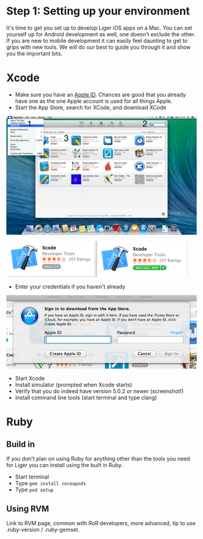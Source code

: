 # Step 1: Setting up your environment

It's time to get you set up to develop Liger iOS apps on a Mac. You can set yourself up for Android development as well, one doesn't exclude the other. If you are new to mobile development it can easily feel daunting to get to grips with new tools. We will do our best to guide you through it and show you the important bits.

# Xcode

* Make sure you have an [Apple ID](http://appleid.apple.com). Chances are good that you already have one as the one Apple account is used for all things Apple. 
* Start the App Store, search for XCode, and download XCode

![AppStore](/media/tutorials/1-getting-started-mac-ios/AppStore.png)

![AppStore](/media/tutorials/1-getting-started-mac-ios/AppStoreInstall.png)

* Enter your credentials if you haven't already

![Credentials](media/tutorials/1-getting-started-mac-ios/AppStoreAppleID.png)


* Start Xcode
* Install simulator (prompted when Xcode starts)
* Verify that you do indeed have version 5.0.2 or newer (screenshot!)
* Install command line tools (start terminal and type clang)

# Ruby

## Build in

If you don't plan on using Ruby for anything other than the tools you need for Liger you can install using the built in Ruby.

* Start terminal
* Type `gem install cocoapods`
* Type `pod setup`

## Using RVM

Link to RVM page, common with RoR developers, more advanced, tip to use .ruby-version / .ruby-gemset.
